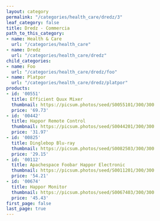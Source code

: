 ```yaml
---
layout: category
permalink: "/categories/health_care/dredz/3"
leaf_category: false
title: Dredz - Commercia
path_to_this_category:
- name: Health & Care
  url: "/categories/health_care"
- name: Dredz
  url: "/categories/health_care/dredz"
child_categories:
- name: Foo
  url: "/categories/health_care/dredz/foo"
- name: Platpor
  url: "/categories/health_care/dredz/platpor"
products:
- id: '00551'
  title: Efficient Quux Mixer
  thumbnail: https://picsum.photos/seed/S0055101/300/300
  price: '69.73'
- id: '00442'
  title: Happor Remote Control
  thumbnail: https://picsum.photos/seed/S0044201/300/300
  price: '31.97'
- id: '00825'
  title: Dinglebop Blu-ray
  thumbnail: https://picsum.photos/seed/S0082503/300/300
  price: '29.15'
- id: '00112'
  title: Apachespace Foobar Happor Electronic
  thumbnail: https://picsum.photos/seed/S0011201/300/300
  price: '54.21'
- id: '00674'
  title: Happor Monitor
  thumbnail: https://picsum.photos/seed/S0067403/300/300
  price: '45.43'
first_page: false
last_page: true
---
```

